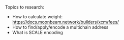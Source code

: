 Topics to research:

- How to calculate weight: https://docs.moonbeam.network/builders/xcm/fees/
- How to find/apply/encode a multichain address
- What is SCALE encoding